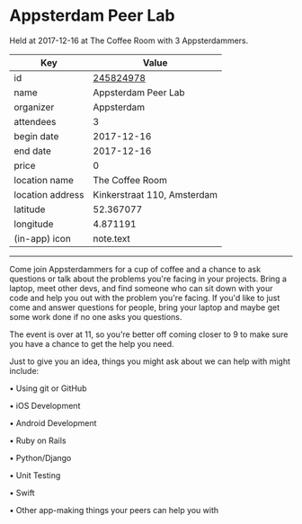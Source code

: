 # Appsterdam Peer Lab
Held at 2017-12-16 at The Coffee Room with 3 Appsterdammers.
        
|Key|Value
|---|---|
|id|[245824978](https://www.meetup.com/appsterdam/events/245824978/)|
|name|Appsterdam Peer Lab|
|organizer|Appsterdam|
|attendees|3|
|begin date|2017-12-16|
|end date|2017-12-16|
|price|0|
|location name|The Coffee Room|
|location address|Kinkerstraat 110, Amsterdam|
|latitude|52.367077|
|longitude|4.871191|
|(in-app) icon|note.text|

---

Come join Appsterdammers for a cup of coffee and a chance to ask questions or talk about the problems you're facing in your projects. Bring a laptop, meet other devs, and find someone who can sit down with your code and help you out with the problem you're facing. If you'd like to just come and answer questions for people, bring your laptop and maybe get some work done if no one asks you questions.

The event is over at 11, so you're better off coming closer to 9 to make sure you have a chance to get the help you need.

Just to give you an idea, things you might ask about we can help with might include:

• Using git or GitHub

• iOS Development

• Android Development

• Ruby on Rails

• Python/Django

• Unit Testing

• Swift

• Other app-making things your peers can help you with


